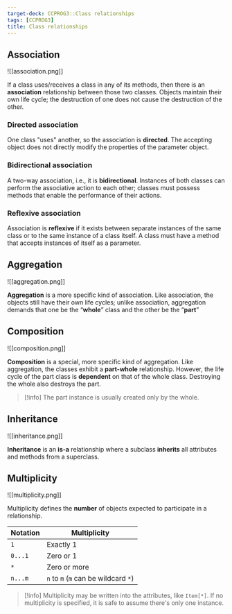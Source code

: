 ```yaml
---
target-deck: CCPROG3::Class relationships
tags: [CCPROG3]
title: Class relationships
---
```


## Association

![[association.png]]

If a class uses/receives a class in any of its methods, then there is an **association** relationship between those two classes. Objects maintain their own life cycle; the destruction of one does not cause the destruction of the other.

<!--ID: 1722921404974-->

### Directed association

One class "uses" another, so the association is **directed**. The accepting object does not directly modify the properties of the parameter object.

<!--ID: 1722921404978-->

### Bidirectional association

A two-way association, i.e., it is **bidirectional**. Instances of both classes can perform the associative action to each other; classes must possess methods that enable the performance of their actions.

<!--ID: 1722921404980-->

### Reflexive association

Association is **reflexive** if it exists between separate instances of the same class or to the same instance of a class itself. A class must have a method that accepts instances of itself as a parameter.

<!--ID: 1722921404982-->

## Aggregation

![[aggregation.png]]

**Aggregation** is a more specific kind of association. Like association, the objects still have their own life cycles; unlike association, aggregation demands that one be the “**whole**” class and the other be the “**part**”
<!--ID: 1722921404985-->

## Composition

![[composition.png]]

**Composition** is a special, more specific kind of aggregation. Like aggregation, the classes exhibit a **part-whole** relationship. However, the life cycle of the part class is **dependent** on that of the whole class. Destroying the whole also destroys the part.

>[!info] The part instance is usually created only by the whole.

<!--ID: 1722921404987-->

## Inheritance

![[inheritance.png]]

**Inheritance** is an **is-a** relationship where a subclass **inherits** all attributes and methods from a superclass.
<!--ID: 1722921404989-->

## Multiplicity

![[multiplicity.png]]

Multiplicity defines the **number** of objects expected to participate in a relationship.

| Notation | Multiplicity |
|---|---|
| `1` | Exactly 1 |
| `0...1` | Zero or 1 |
| `*` | Zero or more |
| `n...m` | `n` to `m` (`m` can be wildcard `*`) |

>[!info] Multiplicity may be written into the attributes, like `Item[*]`. If no multiplicity is specified, it is safe to assume there's only one instance.

<!--ID: 1723000304238-->
